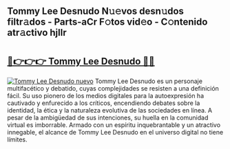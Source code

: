 ## Tommy Lee Desnudo N𝚞𝚎vos desn𝚞dos filtr𝚊dos - Parts-aCr F𝚘tos vid𝚎o - C𝚘ntenido atr𝚊ctivo hjllr

# <h2><a href="http://mb4sh1.tromn.icu/?c=Tommy+Lee+Desnudo">🔗👉👉👉 Tommy Lee Desnudo 🔗🔗</a></h2>

[![Tommy Lee Desnudo nuevo](https://i.imgur.com/pEAQMta.gif)](http://mb4sh1.tromn.icu/?c=Tommy+Lee+Desnudo)
Tommy Lee Desnudo es un personaje multifacético y debatido, cuyas complejidades se resisten a una definición fácil.  Su uso pionero de los medios digitales para la autoexpresión ha cautivado y enfurecido a los críticos, encendiendo debates sobre la identidad, la ética y la naturaleza evolutiva de las sociedades en línea. A pesar de la ambigüedad de sus intenciones, su huella en la comunidad virtual es imborrable. Armado con un espíritu inquebrantable y un atractivo innegable, el alcance de Tommy Lee Desnudo en el universo digital no tiene límites.
